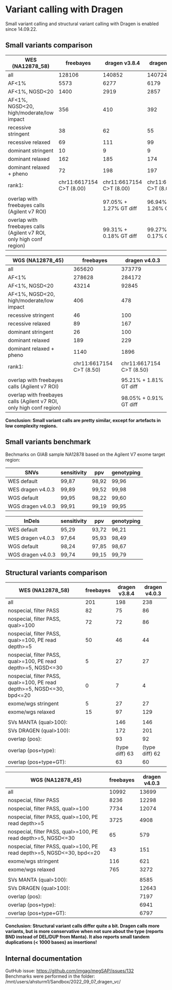 # Variant calling with Dragen

Small variant calling and structural variant calling with Dragen is enabled since 14.09.22.

## Small variants comparison

|WES (NA12878_58)                                                     |freebayes               |dragen v3.8.4           |dragen v4.0.3           |
|---------------------------------------------------------------------|------------------------|------------------------|------------------------|
|all                                                                  |128106                  |140852                  |140724                  |
|AF<1%                                                                |5573                    |6277                    |6179                    |
|AF<1%, NGSD<20                                                       |1400                    |2919                    |2857                    |
|AF<1%, NGSD<20, high/moderate/low impact                             |356                     |410                     |392                     |
|recessive stringent                                                  |38                      |62                      |55                      |
|recessive relaxed                                                    |69                      |111                     |99                      |
|dominant stringent                                                   |10                      |9                       |9                       |
|dominant relaxed                                                     |162                     |185                     |174                     |
|dominant relaxed + pheno                                             |72                      |198                     |197                     |
|rank1:                                                               |chr11:6617154 C>T (8.00)|chr11:6617154 C>T (8.00)|chr11:6617154 C>T (8.00)|
|                                                                     |                        |                        |                        |
|overlap with freebayes calls (Agilent v7 ROI)                        |                        |97.05% + 1.27% GT diff  |96.94% + 1.26% GT diff  |
|overlap with freebayes calls  (Agilent v7 ROI, only high conf region)|                        |99.31% + 0.18% GT diff  |99.27% + 0.17%  GT diff |


|WGS (NA12878_45)                                                     |freebayes               |dragen v4.0.3           |
|---------------------------------------------------------------------|------------------------|------------------------|
|all                                                                  |365620                  |373779                  |
|AF<1%                                                                |278628                  |284172                  |
|AF<1%, NGSD<20                                                       |43214                   |92845                   |
|AF<1%, NGSD<20, high/moderate/low impact                             |406                     |478                     |
|recessive stringent                                                  |46                      |100                     |
|recessive relaxed                                                    |89                      |167                     |
|dominant stringent                                                   |26                      |100                     |
|dominant relaxed                                                     |189                     |229                     |
|dominant relaxed + pheno                                             |1140                    |1896                    |
|rank1:                                                               |chr11:6617154 C>T (8.50)|chr11:6617154 C>T (8.50)|
|                                                                     |                        |                        |
|overlap with freebayes calls (Agilent v7 ROI)                        |                        |95.21% + 1.81%  GT diff |
|overlap with freebayes calls  (Agilent v7 ROI, only high conf region)|                        |98.05% + 0.91%  GT diff |

**Conclusion: Small variant calls are pretty similar, except for artefacts in low complexity regions.**

## Small variants benchmark

Bechmarks on GIAB sample NA12878 based on the Agilent V7 exome target region:

|SNVs                                                                 |sensitivity             |ppv                     |genotyping|
|---------------------------------------------------------------------|------------------------|------------------------|----------|
|WES default                                                          |99,87                   |98,92                   |99,96     |
|WES dragen v4.0.3                                                    |99,89                   |99,52                   |99,98     |
|WGS default                                                          |99,95                   |98,22                   |99,60     |
|WGS dragen v4.0.3                                                    |99,91                   |99,19                   |99,95     |

|InDels                                                               |sensitivity             |ppv                     |genotyping|
|---------------------------------------------------------------------|------------------------|------------------------|----------|
|WES default                                                          |95,29                   |93,72                   |96,21     |
|WES dragen v4.0.3                                                    |97,64                   |95,93                   |98,49     |
|WGS default                                                          |98,24                   |97,85                   |98,67     |
|WGS dragen v4.0.3                                                    |99,74                   |99,15                   |99,79     |


## Structural variants comparison

|WES (NA12878_58)                                                      |freebayes               |dragen v3.8.4           |dragen v4.0.3 |
|----------------------------------------------------------------------|------------------------|------------------------|--------------|
|all                                                                   |201                     |198                     |238           |
|nospecial, filter PASS                                                |82                      |75                      |86            |
|nospecial, filter PASS, qual>=100                                     |72                      |72                      |86            |
|nospecial, filter PASS, qual>=100, PE read depth>=5                   |50                      |46                      |44            |
|nospecial, filter PASS, qual>=100, PE read depth>=5, NGSD<=30         |5                       |27                      |27            |
|nospecial, filter PASS, qual>=100, PE read depth>=5, NGSD<=30, bpd<=20|0                       |7                       |4             |
|exome/wgs stringent                                                   |5                       |27                      |27            |
|exome/wgs relaxed                                                     |15                      |97                      |129           |
|                                                                      |                        |                        |              |
|SVs MANTA (qual>100):                                                 |                        |146                     |146           |
|SVs DRAGEN (qual>100):                                                |                        |172                     |201           |
|overlap (pos):                                                        |                        |93                      |92            |
|overlap (pos+type):                                                   |                        |(type diff) 63          |(type diff) 62|
|overlap (pos+type+GT):                                                |                        |63                      |60            |

|WGS (NA12878_45)                                                      |freebayes               |dragen v4.0.3           |
|----------------------------------------------------------------------|------------------------|------------------------|
|all                                                                   |10992                   |13699                   |
|nospecial, filter PASS                                                |8236                    |12298                   |
|nospecial, filter PASS, qual>=100                                     |7734                    |12074                   |
|nospecial, filter PASS, qual>=100, PE read depth>=5                   |3725                    |4908                    |
|nospecial, filter PASS, qual>=100, PE read depth>=5, NGSD<=30         |65                      |579                     |
|nospecial, filter PASS, qual>=100, PE read depth>=5, NGSD<=30, bpd<=20|43                      |151                     |
|exome/wgs stringent                                                   |116                     |621                     |
|exome/wgs relaxed                                                     |765                     |3272                    |
|                                                                      |                        |                        |
|SVs MANTA (qual>100):                                                 |                        |8585                    |
|SVs DRAGEN (qual>100):                                                |                        |12643                   |
|overlap (pos):                                                        |                        |7197                    |
|overlap (pos+type):                                                   |                        |6941                    |
|overlap (pos+type+GT):                                                |                        |6797                    |


**Conclusion: Structural variant calls differ quite a bit. Dragen calls more variants, but is more conservative when not sure about the type (reports BND instead of DEL/DUP from Manta). It also reports small tandem duplications (< 1000 bases) as insertions!**

## Internal documentation

GutHub issue: https://github.com/imgag/megSAP/issues/132  
Benchmarks were performed in the folder: /mnt/users/ahsturm1/Sandbox/2022\_09\_07\_dragen\_vc/

